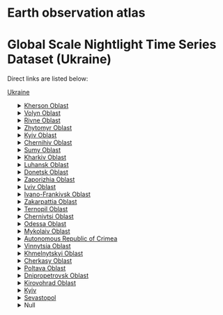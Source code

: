 # Earth observation atlas
 # Global Scale Nightlight Time Series Dataset (Ukraine)
Direct links are listed below:

<a href="https://eoatlas-nightlight.s3.amazonaws.com/eoatlas-monthly-nightlight-00185.csv">Ukraine</a>
<ul>
<details>
<summary><a href="https://eoatlas-nightlight.s3.amazonaws.com/eoatlas-monthly-nightlight-03167.csv">Kherson Oblast</a></summary>
<ul>
<ol>
</ul>
</ol>
</details>
<details>
<summary><a href="https://eoatlas-nightlight.s3.amazonaws.com/eoatlas-monthly-nightlight-03168.csv">Volyn Oblast</a></summary>
<ul>
<ol>
<li><a href="https://eoatlas-nightlight.s3.amazonaws.com/eoatlas-monthly-nightlight-49664.csv">Ковельський район</a></li><li><a href="https://eoatlas-nightlight.s3.amazonaws.com/eoatlas-monthly-nightlight-49675.csv">Володимир-Волинський район</a></li><li><a href="https://eoatlas-nightlight.s3.amazonaws.com/eoatlas-monthly-nightlight-49682.csv">Камінь-Каширський район</a></li><li><a href="https://eoatlas-nightlight.s3.amazonaws.com/eoatlas-monthly-nightlight-49683.csv">Луцький район</a></li></ul>
</ol>
</details>
<details>
<summary><a href="https://eoatlas-nightlight.s3.amazonaws.com/eoatlas-monthly-nightlight-03169.csv">Rivne Oblast</a></summary>
<ul>
<ol>
<li><a href="https://eoatlas-nightlight.s3.amazonaws.com/eoatlas-monthly-nightlight-49577.csv">Рівненський район</a></li><li><a href="https://eoatlas-nightlight.s3.amazonaws.com/eoatlas-monthly-nightlight-49606.csv">Сарненський район</a></li><li><a href="https://eoatlas-nightlight.s3.amazonaws.com/eoatlas-monthly-nightlight-49622.csv">Вараський район</a></li><li><a href="https://eoatlas-nightlight.s3.amazonaws.com/eoatlas-monthly-nightlight-49650.csv">Дубенський район</a></li></ul>
</ol>
</details>
<details>
<summary><a href="https://eoatlas-nightlight.s3.amazonaws.com/eoatlas-monthly-nightlight-03170.csv">Zhytomyr Oblast</a></summary>
<ul>
<ol>
<li><a href="https://eoatlas-nightlight.s3.amazonaws.com/eoatlas-monthly-nightlight-49591.csv">Житомирський район</a></li><li><a href="https://eoatlas-nightlight.s3.amazonaws.com/eoatlas-monthly-nightlight-49625.csv">Бердичівський район</a></li><li><a href="https://eoatlas-nightlight.s3.amazonaws.com/eoatlas-monthly-nightlight-49690.csv">Коростенський район</a></li><li><a href="https://eoatlas-nightlight.s3.amazonaws.com/eoatlas-monthly-nightlight-49693.csv">Новоград-Волинський район</a></li></ul>
</ol>
</details>
<details>
<summary><a href="https://eoatlas-nightlight.s3.amazonaws.com/eoatlas-monthly-nightlight-03171.csv">Kyiv Oblast</a></summary>
<ul>
<ol>
<li><a href="https://eoatlas-nightlight.s3.amazonaws.com/eoatlas-monthly-nightlight-49581.csv">Бориспільський район</a></li><li><a href="https://eoatlas-nightlight.s3.amazonaws.com/eoatlas-monthly-nightlight-49609.csv">Білоцерківський район</a></li><li><a href="https://eoatlas-nightlight.s3.amazonaws.com/eoatlas-monthly-nightlight-49651.csv">Обухівський район</a></li><li><a href="https://eoatlas-nightlight.s3.amazonaws.com/eoatlas-monthly-nightlight-49655.csv">Броварський район</a></li><li><a href="https://eoatlas-nightlight.s3.amazonaws.com/eoatlas-monthly-nightlight-49688.csv">Фастівський район</a></li><li><a href="https://eoatlas-nightlight.s3.amazonaws.com/eoatlas-monthly-nightlight-49692.csv">Бучанський район</a></li><li><a href="https://eoatlas-nightlight.s3.amazonaws.com/eoatlas-monthly-nightlight-49707.csv">Вишгородський район</a></li></ul>
</ol>
</details>
<details>
<summary><a href="https://eoatlas-nightlight.s3.amazonaws.com/eoatlas-monthly-nightlight-03172.csv">Chernihiv Oblast</a></summary>
<ul>
<ol>
</ul>
</ol>
</details>
<details>
<summary><a href="https://eoatlas-nightlight.s3.amazonaws.com/eoatlas-monthly-nightlight-03173.csv">Sumy Oblast</a></summary>
<ul>
<ol>
<li><a href="https://eoatlas-nightlight.s3.amazonaws.com/eoatlas-monthly-nightlight-49600.csv">Роменський район</a></li><li><a href="https://eoatlas-nightlight.s3.amazonaws.com/eoatlas-monthly-nightlight-49602.csv">Шосткинський район</a></li><li><a href="https://eoatlas-nightlight.s3.amazonaws.com/eoatlas-monthly-nightlight-49661.csv">Конотопський район</a></li><li><a href="https://eoatlas-nightlight.s3.amazonaws.com/eoatlas-monthly-nightlight-49666.csv">Сумський район</a></li><li><a href="https://eoatlas-nightlight.s3.amazonaws.com/eoatlas-monthly-nightlight-49669.csv">Охтирський район</a></li></ul>
</ol>
</details>
<details>
<summary><a href="https://eoatlas-nightlight.s3.amazonaws.com/eoatlas-monthly-nightlight-03174.csv">Kharkiv Oblast</a></summary>
<ul>
<ol>
<li><a href="https://eoatlas-nightlight.s3.amazonaws.com/eoatlas-monthly-nightlight-49583.csv">Богодухівський район</a></li><li><a href="https://eoatlas-nightlight.s3.amazonaws.com/eoatlas-monthly-nightlight-49584.csv">Ізюмський район</a></li><li><a href="https://eoatlas-nightlight.s3.amazonaws.com/eoatlas-monthly-nightlight-49598.csv">Харківський район</a></li><li><a href="https://eoatlas-nightlight.s3.amazonaws.com/eoatlas-monthly-nightlight-49607.csv">Красноградський район</a></li><li><a href="https://eoatlas-nightlight.s3.amazonaws.com/eoatlas-monthly-nightlight-49610.csv">Лозівський район</a></li><li><a href="https://eoatlas-nightlight.s3.amazonaws.com/eoatlas-monthly-nightlight-49616.csv">Чугуївський район</a></li><li><a href="https://eoatlas-nightlight.s3.amazonaws.com/eoatlas-monthly-nightlight-49648.csv">Куп'янський район</a></li></ul>
</ol>
</details>
<details>
<summary><a href="https://eoatlas-nightlight.s3.amazonaws.com/eoatlas-monthly-nightlight-03175.csv">Luhansk Oblast</a></summary>
<ul>
<ol>
<li><a href="https://eoatlas-nightlight.s3.amazonaws.com/eoatlas-monthly-nightlight-49576.csv">Старобільський район</a></li><li><a href="https://eoatlas-nightlight.s3.amazonaws.com/eoatlas-monthly-nightlight-49585.csv">Сватівський район</a></li><li><a href="https://eoatlas-nightlight.s3.amazonaws.com/eoatlas-monthly-nightlight-49605.csv">Ровеньківський район</a></li><li><a href="https://eoatlas-nightlight.s3.amazonaws.com/eoatlas-monthly-nightlight-49617.csv">Сєвєродонецький район</a></li><li><a href="https://eoatlas-nightlight.s3.amazonaws.com/eoatlas-monthly-nightlight-49618.csv">Алчевський район</a></li><li><a href="https://eoatlas-nightlight.s3.amazonaws.com/eoatlas-monthly-nightlight-49654.csv">Луганський район</a></li><li><a href="https://eoatlas-nightlight.s3.amazonaws.com/eoatlas-monthly-nightlight-49665.csv">Щастинський район</a></li><li><a href="https://eoatlas-nightlight.s3.amazonaws.com/eoatlas-monthly-nightlight-49670.csv">Довжанський район</a></li></ul>
</ol>
</details>
<details>
<summary><a href="https://eoatlas-nightlight.s3.amazonaws.com/eoatlas-monthly-nightlight-03176.csv">Donetsk Oblast</a></summary>
<ul>
<ol>
<li><a href="https://eoatlas-nightlight.s3.amazonaws.com/eoatlas-monthly-nightlight-49579.csv">Покровський район</a></li><li><a href="https://eoatlas-nightlight.s3.amazonaws.com/eoatlas-monthly-nightlight-49580.csv">Горлівський район</a></li><li><a href="https://eoatlas-nightlight.s3.amazonaws.com/eoatlas-monthly-nightlight-49587.csv">Бахмутський район</a></li><li><a href="https://eoatlas-nightlight.s3.amazonaws.com/eoatlas-monthly-nightlight-49632.csv">Кальміуський район</a></li><li><a href="https://eoatlas-nightlight.s3.amazonaws.com/eoatlas-monthly-nightlight-49647.csv">Волноваський район</a></li><li><a href="https://eoatlas-nightlight.s3.amazonaws.com/eoatlas-monthly-nightlight-49662.csv">Краматорський район</a></li><li><a href="https://eoatlas-nightlight.s3.amazonaws.com/eoatlas-monthly-nightlight-49681.csv">Маріупольський район</a></li><li><a href="https://eoatlas-nightlight.s3.amazonaws.com/eoatlas-monthly-nightlight-49696.csv">Донецький район</a></li></ul>
</ol>
</details>
<details>
<summary><a href="https://eoatlas-nightlight.s3.amazonaws.com/eoatlas-monthly-nightlight-03177.csv">Zaporizhia Oblast</a></summary>
<ul>
<ol>
<li><a href="https://eoatlas-nightlight.s3.amazonaws.com/eoatlas-monthly-nightlight-49586.csv">Василівський район</a></li><li><a href="https://eoatlas-nightlight.s3.amazonaws.com/eoatlas-monthly-nightlight-49608.csv">Бердянський район</a></li><li><a href="https://eoatlas-nightlight.s3.amazonaws.com/eoatlas-monthly-nightlight-49627.csv">Мелітопольський район</a></li><li><a href="https://eoatlas-nightlight.s3.amazonaws.com/eoatlas-monthly-nightlight-49639.csv">Запорізький район</a></li><li><a href="https://eoatlas-nightlight.s3.amazonaws.com/eoatlas-monthly-nightlight-49689.csv">Пологівський район</a></li></ul>
</ol>
</details>
<details>
<summary><a href="https://eoatlas-nightlight.s3.amazonaws.com/eoatlas-monthly-nightlight-03178.csv">Lviv Oblast</a></summary>
<ul>
<ol>
<li><a href="https://eoatlas-nightlight.s3.amazonaws.com/eoatlas-monthly-nightlight-49613.csv">Дрогобицький район</a></li><li><a href="https://eoatlas-nightlight.s3.amazonaws.com/eoatlas-monthly-nightlight-49630.csv">Львівський район</a></li><li><a href="https://eoatlas-nightlight.s3.amazonaws.com/eoatlas-monthly-nightlight-49631.csv">Стрийський район</a></li><li><a href="https://eoatlas-nightlight.s3.amazonaws.com/eoatlas-monthly-nightlight-49643.csv">Червоноградський район</a></li><li><a href="https://eoatlas-nightlight.s3.amazonaws.com/eoatlas-monthly-nightlight-49671.csv">Самбірський район</a></li><li><a href="https://eoatlas-nightlight.s3.amazonaws.com/eoatlas-monthly-nightlight-49672.csv">Яворівський район</a></li><li><a href="https://eoatlas-nightlight.s3.amazonaws.com/eoatlas-monthly-nightlight-49687.csv">Золочівський район</a></li></ul>
</ol>
</details>
<details>
<summary><a href="https://eoatlas-nightlight.s3.amazonaws.com/eoatlas-monthly-nightlight-03179.csv">Ivano-Frankivsk Oblast</a></summary>
<ul>
<ol>
<li><a href="https://eoatlas-nightlight.s3.amazonaws.com/eoatlas-monthly-nightlight-49593.csv">Коломийський район</a></li><li><a href="https://eoatlas-nightlight.s3.amazonaws.com/eoatlas-monthly-nightlight-49597.csv">Івано-Франківський район</a></li><li><a href="https://eoatlas-nightlight.s3.amazonaws.com/eoatlas-monthly-nightlight-49599.csv">Калуський район</a></li><li><a href="https://eoatlas-nightlight.s3.amazonaws.com/eoatlas-monthly-nightlight-49603.csv">Надвірнянський район</a></li><li><a href="https://eoatlas-nightlight.s3.amazonaws.com/eoatlas-monthly-nightlight-49642.csv">Верховинський район</a></li><li><a href="https://eoatlas-nightlight.s3.amazonaws.com/eoatlas-monthly-nightlight-49685.csv">Косівський район</a></li></ul>
</ol>
</details>
<details>
<summary><a href="https://eoatlas-nightlight.s3.amazonaws.com/eoatlas-monthly-nightlight-03180.csv">Zakarpattia Oblast</a></summary>
<ul>
<ol>
<li><a href="https://eoatlas-nightlight.s3.amazonaws.com/eoatlas-monthly-nightlight-49574.csv">Берегівський район</a></li><li><a href="https://eoatlas-nightlight.s3.amazonaws.com/eoatlas-monthly-nightlight-49589.csv">Мукачівський район</a></li><li><a href="https://eoatlas-nightlight.s3.amazonaws.com/eoatlas-monthly-nightlight-49619.csv">Тячівський район</a></li><li><a href="https://eoatlas-nightlight.s3.amazonaws.com/eoatlas-monthly-nightlight-49626.csv">Рахівський район</a></li><li><a href="https://eoatlas-nightlight.s3.amazonaws.com/eoatlas-monthly-nightlight-49629.csv">Ужгородський район</a></li><li><a href="https://eoatlas-nightlight.s3.amazonaws.com/eoatlas-monthly-nightlight-49658.csv">Хустський район</a></li></ul>
</ol>
</details>
<details>
<summary><a href="https://eoatlas-nightlight.s3.amazonaws.com/eoatlas-monthly-nightlight-03181.csv">Ternopil Oblast</a></summary>
<ul>
<ol>
<li><a href="https://eoatlas-nightlight.s3.amazonaws.com/eoatlas-monthly-nightlight-49624.csv">Чортківський район</a></li><li><a href="https://eoatlas-nightlight.s3.amazonaws.com/eoatlas-monthly-nightlight-49644.csv">Тернопільський район</a></li><li><a href="https://eoatlas-nightlight.s3.amazonaws.com/eoatlas-monthly-nightlight-49653.csv">Кременецький район</a></li></ul>
</ol>
</details>
<details>
<summary><a href="https://eoatlas-nightlight.s3.amazonaws.com/eoatlas-monthly-nightlight-03182.csv">Chernivtsi Oblast</a></summary>
<ul>
<ol>
<li><a href="https://eoatlas-nightlight.s3.amazonaws.com/eoatlas-monthly-nightlight-49601.csv">Дністровський район</a></li><li><a href="https://eoatlas-nightlight.s3.amazonaws.com/eoatlas-monthly-nightlight-49645.csv">Чернівецький район</a></li><li><a href="https://eoatlas-nightlight.s3.amazonaws.com/eoatlas-monthly-nightlight-49659.csv">Вижницький район</a></li></ul>
</ol>
</details>
<details>
<summary><a href="https://eoatlas-nightlight.s3.amazonaws.com/eoatlas-monthly-nightlight-03183.csv">Odessa Oblast</a></summary>
<ul>
<ol>
<li><a href="https://eoatlas-nightlight.s3.amazonaws.com/eoatlas-monthly-nightlight-49594.csv">Ізмаїльський район</a></li><li><a href="https://eoatlas-nightlight.s3.amazonaws.com/eoatlas-monthly-nightlight-49604.csv">Болградський район</a></li><li><a href="https://eoatlas-nightlight.s3.amazonaws.com/eoatlas-monthly-nightlight-49620.csv">Роздільнянський район</a></li><li><a href="https://eoatlas-nightlight.s3.amazonaws.com/eoatlas-monthly-nightlight-49646.csv">Подільський район</a></li><li><a href="https://eoatlas-nightlight.s3.amazonaws.com/eoatlas-monthly-nightlight-49656.csv">Одеський район</a></li><li><a href="https://eoatlas-nightlight.s3.amazonaws.com/eoatlas-monthly-nightlight-49667.csv">Березівський район</a></li><li><a href="https://eoatlas-nightlight.s3.amazonaws.com/eoatlas-monthly-nightlight-49684.csv">Білгород-Дністровський рай</a></li></ul>
</ol>
</details>
<details>
<summary><a href="https://eoatlas-nightlight.s3.amazonaws.com/eoatlas-monthly-nightlight-03184.csv">Mykolaiv Oblast</a></summary>
<ul>
<ol>
<li><a href="https://eoatlas-nightlight.s3.amazonaws.com/eoatlas-monthly-nightlight-49572.csv">Вознесенський район</a></li><li><a href="https://eoatlas-nightlight.s3.amazonaws.com/eoatlas-monthly-nightlight-49657.csv">Первомайський район</a></li><li><a href="https://eoatlas-nightlight.s3.amazonaws.com/eoatlas-monthly-nightlight-49674.csv">Баштанський район</a></li><li><a href="https://eoatlas-nightlight.s3.amazonaws.com/eoatlas-monthly-nightlight-49679.csv">Миколаївський район</a></li></ul>
</ol>
</details>
<details>
<summary><a href="https://eoatlas-nightlight.s3.amazonaws.com/eoatlas-monthly-nightlight-03185.csv">Autonomous Republic of Crimea</a></summary>
<ul>
<ol>
</ul>
</ol>
</details>
<details>
<summary><a href="https://eoatlas-nightlight.s3.amazonaws.com/eoatlas-monthly-nightlight-03186.csv">Vinnytsia Oblast</a></summary>
<ul>
<ol>
<li><a href="https://eoatlas-nightlight.s3.amazonaws.com/eoatlas-monthly-nightlight-49595.csv">Гайсинський район</a></li><li><a href="https://eoatlas-nightlight.s3.amazonaws.com/eoatlas-monthly-nightlight-49611.csv">Хмільницький район</a></li><li><a href="https://eoatlas-nightlight.s3.amazonaws.com/eoatlas-monthly-nightlight-49636.csv">Тульчинський район</a></li><li><a href="https://eoatlas-nightlight.s3.amazonaws.com/eoatlas-monthly-nightlight-49637.csv">Жмеринський район</a></li><li><a href="https://eoatlas-nightlight.s3.amazonaws.com/eoatlas-monthly-nightlight-49668.csv">Вінницький район</a></li><li><a href="https://eoatlas-nightlight.s3.amazonaws.com/eoatlas-monthly-nightlight-49680.csv">Могилів-Подільський район</a></li></ul>
</ol>
</details>
<details>
<summary><a href="https://eoatlas-nightlight.s3.amazonaws.com/eoatlas-monthly-nightlight-03187.csv">Khmelnytskyi Oblast</a></summary>
<ul>
<ol>
<li><a href="https://eoatlas-nightlight.s3.amazonaws.com/eoatlas-monthly-nightlight-49588.csv">Хмельницький район</a></li><li><a href="https://eoatlas-nightlight.s3.amazonaws.com/eoatlas-monthly-nightlight-49640.csv">Шепетівський район</a></li><li><a href="https://eoatlas-nightlight.s3.amazonaws.com/eoatlas-monthly-nightlight-49676.csv">Кам'янець-Подільський райо</a></li></ul>
</ol>
</details>
<details>
<summary><a href="https://eoatlas-nightlight.s3.amazonaws.com/eoatlas-monthly-nightlight-03188.csv">Cherkasy Oblast</a></summary>
<ul>
<ol>
<li><a href="https://eoatlas-nightlight.s3.amazonaws.com/eoatlas-monthly-nightlight-49614.csv">Золотоніський район</a></li><li><a href="https://eoatlas-nightlight.s3.amazonaws.com/eoatlas-monthly-nightlight-49652.csv">Звенигородський район</a></li><li><a href="https://eoatlas-nightlight.s3.amazonaws.com/eoatlas-monthly-nightlight-49678.csv">Черкаський район</a></li><li><a href="https://eoatlas-nightlight.s3.amazonaws.com/eoatlas-monthly-nightlight-49691.csv">Уманський район</a></li></ul>
</ol>
</details>
<details>
<summary><a href="https://eoatlas-nightlight.s3.amazonaws.com/eoatlas-monthly-nightlight-03189.csv">Poltava Oblast</a></summary>
<ul>
<ol>
<li><a href="https://eoatlas-nightlight.s3.amazonaws.com/eoatlas-monthly-nightlight-49573.csv">Лубенський район</a></li><li><a href="https://eoatlas-nightlight.s3.amazonaws.com/eoatlas-monthly-nightlight-49635.csv">Полтавський район</a></li><li><a href="https://eoatlas-nightlight.s3.amazonaws.com/eoatlas-monthly-nightlight-49673.csv">Миргородський район</a></li><li><a href="https://eoatlas-nightlight.s3.amazonaws.com/eoatlas-monthly-nightlight-49686.csv">Кременчуцький район</a></li></ul>
</ol>
</details>
<details>
<summary><a href="https://eoatlas-nightlight.s3.amazonaws.com/eoatlas-monthly-nightlight-03190.csv">Dnipropetrovsk Oblast</a></summary>
<ul>
<ol>
<li><a href="https://eoatlas-nightlight.s3.amazonaws.com/eoatlas-monthly-nightlight-49575.csv">Дніпровський район</a></li><li><a href="https://eoatlas-nightlight.s3.amazonaws.com/eoatlas-monthly-nightlight-49578.csv">Синельниківський район</a></li><li><a href="https://eoatlas-nightlight.s3.amazonaws.com/eoatlas-monthly-nightlight-49596.csv">Нікопольський район</a></li><li><a href="https://eoatlas-nightlight.s3.amazonaws.com/eoatlas-monthly-nightlight-49621.csv">Павлоградський район</a></li><li><a href="https://eoatlas-nightlight.s3.amazonaws.com/eoatlas-monthly-nightlight-49623.csv">Криворізький район</a></li><li><a href="https://eoatlas-nightlight.s3.amazonaws.com/eoatlas-monthly-nightlight-49628.csv">Кам'янський район</a></li><li><a href="https://eoatlas-nightlight.s3.amazonaws.com/eoatlas-monthly-nightlight-49649.csv">Новомосковський район</a></li></ul>
</ol>
</details>
<details>
<summary><a href="https://eoatlas-nightlight.s3.amazonaws.com/eoatlas-monthly-nightlight-03191.csv">Kirovohrad Oblast</a></summary>
<ul>
<ol>
<li><a href="https://eoatlas-nightlight.s3.amazonaws.com/eoatlas-monthly-nightlight-49612.csv">Олександрійський район</a></li><li><a href="https://eoatlas-nightlight.s3.amazonaws.com/eoatlas-monthly-nightlight-49660.csv">Голованівський район</a></li><li><a href="https://eoatlas-nightlight.s3.amazonaws.com/eoatlas-monthly-nightlight-49663.csv">Новоукраїнський район</a></li><li><a href="https://eoatlas-nightlight.s3.amazonaws.com/eoatlas-monthly-nightlight-49677.csv">Кропивницький район</a></li></ul>
</ol>
</details>
<details>
<summary><a href="https://eoatlas-nightlight.s3.amazonaws.com/eoatlas-monthly-nightlight-03192.csv">Kyiv</a></summary>
<ul>
<ol>
</ul>
</ol>
</details>
<details>
<summary><a href="https://eoatlas-nightlight.s3.amazonaws.com/eoatlas-monthly-nightlight-03193.csv">Sevastopol</a></summary>
<ul>
<ol>
</ul>
</ol>
</details>
<details>
<summary>Null</summary>
<ul>
<ol>
<li><a href="https://eoatlas-nightlight.s3.amazonaws.com/eoatlas-monthly-nightlight-49582.csv">Корюківський район</a></li><li><a href="https://eoatlas-nightlight.s3.amazonaws.com/eoatlas-monthly-nightlight-49590.csv">Новгород-Сіверський район</a></li><li><a href="https://eoatlas-nightlight.s3.amazonaws.com/eoatlas-monthly-nightlight-49592.csv">Ніжинський район</a></li><li><a href="https://eoatlas-nightlight.s3.amazonaws.com/eoatlas-monthly-nightlight-49615.csv">Каховський район</a></li><li><a href="https://eoatlas-nightlight.s3.amazonaws.com/eoatlas-monthly-nightlight-49633.csv">Генічеський район</a></li><li><a href="https://eoatlas-nightlight.s3.amazonaws.com/eoatlas-monthly-nightlight-49634.csv">Бериславський район</a></li><li><a href="https://eoatlas-nightlight.s3.amazonaws.com/eoatlas-monthly-nightlight-49638.csv">Прилуцький район</a></li><li><a href="https://eoatlas-nightlight.s3.amazonaws.com/eoatlas-monthly-nightlight-49641.csv">Чернігівський район</a></li><li><a href="https://eoatlas-nightlight.s3.amazonaws.com/eoatlas-monthly-nightlight-49694.csv">Скадовський район</a></li><li><a href="https://eoatlas-nightlight.s3.amazonaws.com/eoatlas-monthly-nightlight-49695.csv">Херсонський район</a></li><li><a href="https://eoatlas-nightlight.s3.amazonaws.com/eoatlas-monthly-nightlight-49697.csv">Ялтинський район</a></li><li><a href="https://eoatlas-nightlight.s3.amazonaws.com/eoatlas-monthly-nightlight-49698.csv">Євпаторійський район</a></li><li><a href="https://eoatlas-nightlight.s3.amazonaws.com/eoatlas-monthly-nightlight-49699.csv">Керченський район</a></li><li><a href="https://eoatlas-nightlight.s3.amazonaws.com/eoatlas-monthly-nightlight-49700.csv">Сімферопольський район</a></li><li><a href="https://eoatlas-nightlight.s3.amazonaws.com/eoatlas-monthly-nightlight-49701.csv">Курманський район</a></li><li><a href="https://eoatlas-nightlight.s3.amazonaws.com/eoatlas-monthly-nightlight-49702.csv">Білогірський район</a></li><li><a href="https://eoatlas-nightlight.s3.amazonaws.com/eoatlas-monthly-nightlight-49703.csv">Перекопський район</a></li><li><a href="https://eoatlas-nightlight.s3.amazonaws.com/eoatlas-monthly-nightlight-49704.csv">Феодосійський район</a></li><li><a href="https://eoatlas-nightlight.s3.amazonaws.com/eoatlas-monthly-nightlight-49705.csv">Джанкойський район</a></li><li><a href="https://eoatlas-nightlight.s3.amazonaws.com/eoatlas-monthly-nightlight-49706.csv">Бахчисарайський район</a></li></ul>
</ol>
</details>
